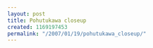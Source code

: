 ```yaml
---
layout: post
title: Pohutukawa closeup
created: 1169197453
permalink: "/2007/01/19/pohutukawa_closeup/"
---
```


